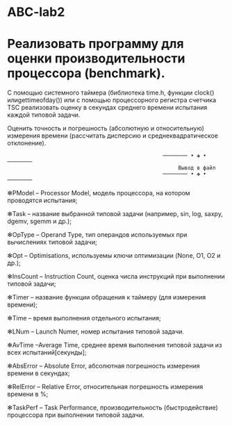 # ABC-lab2
# Реализовать программу для оценки производительности процессора (benchmark).

С помощью системного таймера (библиотека time.h, функции clock() илиgettimeofday()) или
с помощью процессорного регистра счетчика TSC реализовать оценку в секундах среднего
времени испытания каждой типовой задачи. 

Оценить точность и погрешность (абсолютную и относительную) измерения времени 
(рассчитать дисперсию и среднеквадратическое отклонение). 
                                
                                                      ──────── • ✤ • ────────
                                                           Вывод в файл
                                                      ──────── • ✤ • ────────
                                
✻PModel – Processor Model, модель процессора, на котором проводятся испытания;

✻Task – название выбранной типовой задачи (например, sin, log, saxpy, dgemv, sgemm и др.);

✻OpType – Operand Type, тип операндов используемых при вычислениях типовой задачи;

✻Opt – Optimisations, используемы ключи оптимизации (None, O1, O2 и др.);

✻InsCount – Instruction Count, оценка числа инструкций при выполнении типовой задачи;

✻Timer – название функции обращения к таймеру (для измерения времени);

✻Time – время выполнения отдельного испытания;

✻LNum – Launch Numer, номер испытания типовой задачи.

✻AvTime –Average Time, среднее время выполнения типовой задачи из всех испытаний[секунды];

✻AbsError – Absolute Error, абсолютная погрешность измерения времени в секундах;

✻RelError – Relative Error, относительная погрешность измерения времени в %;

✻TaskPerf – Task Performance, производительность (быстродействие) процессора при выполнении типовой задачи. 
